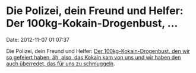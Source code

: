 Die Polizei, dein Freund und Helfer: Der 100kg-Kokain-Drogenbust, \...
======================================================================

Date: 2012-11-07 01:07:37

Die Polizei, dein Freund und Helfer: [Der 100kg-Kokain-Drogenbust, den
wir so gefeiert haben, äh, also, das Kokain kam von uns und wir haben
den auch überredet, das für uns zu
schmuggeln](http://www.fr-online.de/panorama/100-kilogramm-kokain-polizei-organisierte-drogenschmuggel,1472782,20801136.html).
